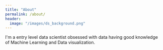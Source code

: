 ```yaml
---
title: "About"
permalink: /about/
header:
  image: "/images/ds_background.png"
---
```


I'm a entry level data scientist obsessed with data having good knowledge of Machine Learning and Data visualization.